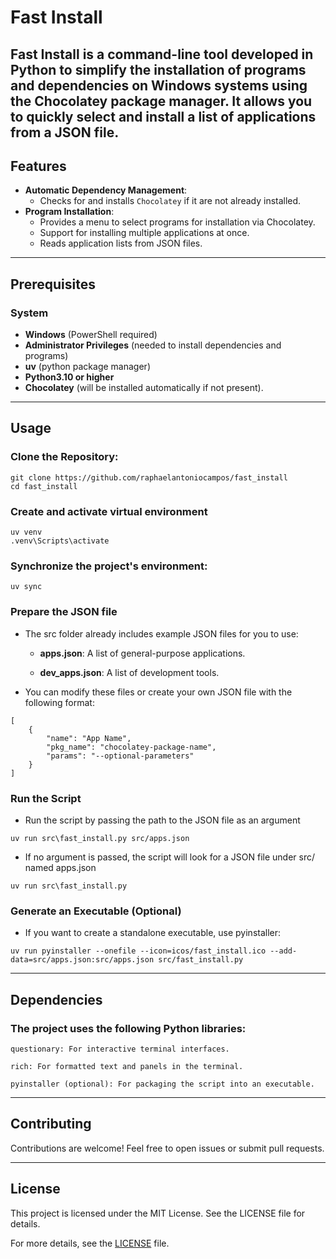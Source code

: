 # Fast Install

**Fast Install** is a command-line tool developed in Python to simplify the installation of programs and dependencies on Windows systems using the **Chocolatey** package manager. It allows you to quickly select and install a list of applications from a JSON file.
---

## Features

- **Automatic Dependency Management**:
  - Checks for and installs `Chocolatey` if it are not already installed.
- **Program Installation**:
  - Provides a menu to select programs for installation via Chocolatey.
  - Support for installing multiple applications at once.
  - Reads application lists from JSON files.

---

## Prerequisites 

### System
- **Windows** (PowerShell required)
- **Administrator Privileges** (needed to install dependencies and programs)
- **uv** (python package manager)
- **Python3.10 or higher**
- **Chocolatey** (will be installed automatically if not present).

---

## Usage

### Clone the Repository:

```
git clone https://github.com/raphaelantoniocampos/fast_install
cd fast_install
```

### Create and activate virtual environment

```
uv venv
.venv\Scripts\activate
```

### Synchronize the project's environment:

```
uv sync
```

### Prepare the JSON file

- The src folder already includes example JSON files for you to use:

    - **apps.json**: A list of general-purpose applications.

    - **dev_apps.json**: A list of development tools.

- You can modify these files or create your own JSON file with the following format:

```
[
    {
        "name": "App Name",
        "pkg_name": "chocolatey-package-name",
        "params": "--optional-parameters"
    }
]
```

### Run the Script

- Run the script by passing the path to the JSON file as an argument

```
uv run src\fast_install.py src/apps.json
```

- If no argument is passed, the script will look for a JSON file under src/ named apps.json
```
uv run src\fast_install.py
```

### Generate an Executable (Optional)

- If you want to create a standalone executable, use pyinstaller:

```
uv run pyinstaller --onefile --icon=icos/fast_install.ico --add-data=src/apps.json:src/apps.json src/fast_install.py
```

---

## Dependencies

### The project uses the following Python libraries:

    questionary: For interactive terminal interfaces.

    rich: For formatted text and panels in the terminal.

    pyinstaller (optional): For packaging the script into an executable.

---

## Contributing

Contributions are welcome! Feel free to open issues or submit pull requests.

---

## License

This project is licensed under the MIT License. See the LICENSE file for details.

For more details, see the [LICENSE](LICENSE) file.

